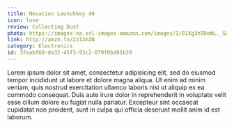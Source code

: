 ```yaml
---
title: Novation Launchkey 49
icon: love
review: Collecting Dust
photo: https://images-na.ssl-images-amazon.com/images/I/81Xg3hTDoWL._SL1500_.jpg
link: http://amzn.to/2z13mZN
category: Electronics
id: 3feabf68-da32-45f3-93c2-879f0bd81b29
---
```

Lorem ipsum dolor sit amet, consectetur adipisicing elit, sed do eiusmod tempor incididunt ut labore et dolore magna aliqua. Ut enim ad minim veniam, quis nostrud exercitation ullamco laboris nisi ut aliquip ex ea commodo consequat. Duis aute irure dolor in reprehenderit in voluptate velit esse cillum dolore eu fugiat nulla pariatur. Excepteur sint occaecat cupidatat non proident, sunt in culpa qui officia deserunt mollit anim id est laborum.
